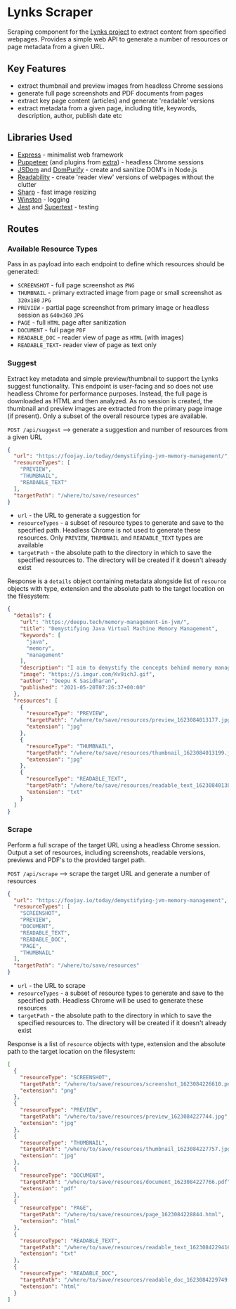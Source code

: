 # Lynks Scraper

Scraping component for the [Lynks project](https://github.com/raharrison/lynks-server) to extract content from specified
webpages. Provides a simple web API to generate a number of resources or page metadata from a given URL.

## Key Features

- extract thumbnail and preview images from headless Chrome sessions
- generate full page screenshots and PDF documents from pages
- extract key page content (articles) and generate 'readable' versions
- extract metadata from a given page, including title, keywords, description, author, publish date etc

## Libraries Used

- [Express](https://expressjs.com/) - minimalist web framework
- [Puppeteer](https://github.com/puppeteer/puppeteer) (and plugins
  from [extra](https://github.com/berstend/puppeteer-extra)) - headless Chrome sessions
- [JSDom](https://github.com/jsdom/jsdom) and [DomPurify](https://github.com/cure53/DOMPurify) - create and sanitize
  DOM's in Node.js
- [Readability](https://github.com/mozilla/readability) - create 'reader view' versions of webpages without the clutter
- [Sharp](https://github.com/lovell/sharp) - fast image resizing
- [Winston](https://github.com/winstonjs/winston) - logging
- [Jest](https://jestjs.io/) and [Supertest](https://github.com/visionmedia/supertest) - testing

## Routes

### Available Resource Types

Pass in as payload into each endpoint to define which resources should be generated:

- `SCREENSHOT` - full page screenshot as `PNG`
- `THUMBNAIL` - primary extracted image from page or small screenshot as `320x180` `JPG`
- `PREVIEW` - partial page screenshot from primary image or headless session as `640x360` `JPG`
- `PAGE` - full `HTML` page after sanitization
- `DOCUMENT` - full page `PDF`
- `READABLE_DOC` - reader view of page as `HTML` (with images)
- `READABLE_TEXT`- reader view of page as text only

### Suggest

Extract key metadata and simple preview/thumbnail to support the Lynks suggest functionality. This endpoint is
user-facing and so does not use headless Chrome for performance purposes. Instead, the full page is downloaded as HTML
and then analyzed. As no session is created, the thumbnail and preview images are extracted from the primary page
image (if present). Only a subset of the overall resource types are available.

`POST /api/suggest` --> generate a suggestion and number of resources from a given URL

```json
{
  "url": "https://foojay.io/today/demystifying-jvm-memory-management/",
  "resourceTypes": [
    "PREVIEW",
    "THUMBNAIL",
    "READABLE_TEXT"
  ],
  "targetPath": "/where/to/save/resources"
}
```

- `url` - the URL to generate a suggestion for
- `resourceTypes` - a subset of resource types to generate and save to the specified path. Headless Chrome is not used
  to generate these resources. Only `PREVIEW`, `THUMBNAIL` and `READABLE_TEXT` types are available
- `targetPath` - the absolute path to the directory in which to save the specified resources to. The directory will be
  created if it doesn't already exist

Response is a `details` object containing metadata alongside list of `resource` objects with type, extension and the
absolute path to the target location on the filesystem:

```json
{
  "details": {
    "url": "https://deepu.tech/memory-management-in-jvm/",
    "title": "Demystifying Java Virtual Machine Memory Management",
    "keywords": [
      "java",
      "memory",
      "management"
    ],
    "description": "I aim to demystify the concepts behind memory management and take a look at memory management in some of the modern programming languages.",
    "image": "https://i.imgur.com/Kv9ichJ.gif",
    "author": "Deepu K Sasidharan",
    "published": "2021-05-20T07:26:37+00:00"
  },
  "resources": [
    {
      "resourceType": "PREVIEW",
      "targetPath": "/where/to/save/resources/preview_1623084013177.jpg",
      "extension": "jpg"
    },
    {
      "resourceType": "THUMBNAIL",
      "targetPath": "/where/to/save/resources/thumbnail_1623084013199.jpg",
      "extension": "jpg"
    },
    {
      "resourceType": "READABLE_TEXT",
      "targetPath": "/where/to/save/resources/readable_text_1623084013805.txt",
      "extension": "txt"
    }
  ]
}
```

### Scrape

Perform a full scrape of the target URL using a headless Chrome session. Output a set of resources, including
screenshots, readable versions, previews and PDF's to the provided target path.

`POST /api/scrape` --> scrape the target URL and generate a number of resources

```json
{
  "url": "https://foojay.io/today/demystifying-jvm-memory-management",
  "resourceTypes": [
    "SCREENSHOT",
    "PREVIEW",
    "DOCUMENT",
    "READABLE_TEXT",
    "READABLE_DOC",
    "PAGE",
    "THUMBNAIL"
  ],
  "targetPath": "/where/to/save/resources"
}
```

- `url` - the URL to scrape
- `resourceTypes` - a subset of resource types to generate and save to the specified path. Headless Chrome will be used
  to generate these resources
- `targetPath` - the absolute path to the directory in which to save the specified resources to. The directory will be
  created if it doesn't already exist

Response is a list of `resource` objects with type, extension and the absolute path to the target location on the
filesystem:

```json
[
  {
    "resourceType": "SCREENSHOT",
    "targetPath": "/where/to/save/resources/screenshot_1623084226610.png",
    "extension": "png"
  },
  {
    "resourceType": "PREVIEW",
    "targetPath": "/where/to/save/resources/preview_1623084227744.jpg",
    "extension": "jpg"
  },
  {
    "resourceType": "THUMBNAIL",
    "targetPath": "/where/to/save/resources/thumbnail_1623084227757.jpg",
    "extension": "jpg"
  },
  {
    "resourceType": "DOCUMENT",
    "targetPath": "/where/to/save/resources/document_1623084227766.pdf",
    "extension": "pdf"
  },
  {
    "resourceType": "PAGE",
    "targetPath": "/where/to/save/resources/page_1623084228844.html",
    "extension": "html"
  },
  {
    "resourceType": "READABLE_TEXT",
    "targetPath": "/where/to/save/resources/readable_text_1623084229416.txt",
    "extension": "txt"
  },
  {
    "resourceType": "READABLE_DOC",
    "targetPath": "/where/to/save/resources/readable_doc_1623084229749.html",
    "extension": "html"
  }
]
```
